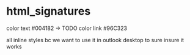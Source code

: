 # html_signatures

color text #004182 -> TODO
color link #96C323

all inline styles bc we want to use it in outlook desktop to sure insure it works
